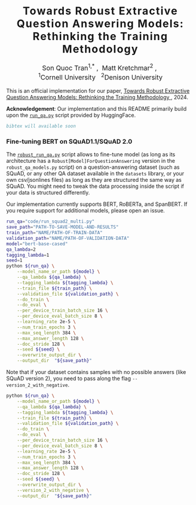 <h1 align='center' style="text-align:center; font-weight:bold; font-size:2.0em;letter-spacing:2.0px;"> Towards Robust Extractive Question Answering Models: Rethinking the Training Methodology </h1>
<p align='center' style="text-align:center;font-size:1.25em;">
    <a href="https://sonqt.github.io" target="_blank" style="text-decoration: none;">Son Quoc Tran<sup>1,*</sup></a>&nbsp;,&nbsp;
    <a href="http://personal.denison.edu/~kretchmar/" target="_blank" style="text-decoration: none;">Matt Kretchmar<sup>2</sup></a>&nbsp;,&nbsp;
    <br/> 
    <sup>1</sup>Cornell University&nbsp;&nbsp;&nbsp;<sup>2</sup>Denison University<br> 
</p>
    
This is an official implementation for our paper, [Towards Robust Extractive Question Answering Models: Rethinking the Training Methodology
](https://openreview.net/forum?id=LlUCoqtgpd), 2024. 

**Acknowledgement**: Our implementation and this README primarily build upon the [`run_qa.py`](https://github.com/huggingface/transformers/blob/main/examples/pytorch/question-answering/run_qa.py) script provided by HuggingFace. 

```bibtex
bibtex will available soon
```
### Fine-tuning BERT on SQuAD1.1/SQuAD 2.0

The [`robust_run_qa.py`](https://github.com/sonqt/robust_qa/blob/main/code/robust_qa_models.py) script allows to fine-tune model (as long as its architecture has a `Robust[Model]ForQuestionAnswering` version in the `robust_qa_models.py` script) on a question-answering dataset (such as SQuAD, or any other QA dataset available in the `datasets` library, or your own csv/jsonlines files) as long as they are structured the same way as SQuAD. You might need to tweak the data processing inside the script if your data is structured differently.

Our implementation currently supports BERT, RoBERTa, and SpanBERT. If you require support for additional models, please open an issue.

```bash
run_qa="code/run_squad2_multi.py"
save_path="PATH-TO-SAVE-MODEL-AND-RESULTS"
train_path="NAME/PATH-OF-TRAIN-DATA"
validation_path="NAME/PATH-OF-VALIDATION-DATA"
model="bert-base-cased"  
qa_lambda=2
tagging_lambda=1
seed=1 
python ${run_qa} \
    --model_name_or_path ${model} \
    --qa_lambda ${qa_lambda} \
    --tagging_lambda ${tagging_lambda} \
    --train_file ${train_path} \
    --validation_file ${validation_path} \
    --do_train \
    --do_eval \
    --per_device_train_batch_size 16 \
    --per_device_eval_batch_size 8 \
    --learning_rate 2e-5 \
    --num_train_epochs 3 \
    --max_seq_length 384 \
    --max_answer_length 128 \
    --doc_stride 128 \
    --seed ${seed} \
    --overwrite_output_dir \
    --output_dir  "${save_path}"
```

Note that if your dataset contains samples with no possible answers (like SQuAD version 2), you need to pass along the flag `--version_2_with_negative`.

```bash
python ${run_qa} \
    --model_name_or_path ${model} \
    --qa_lambda ${qa_lambda} \
    --tagging_lambda ${tagging_lambda} \
    --train_file ${train_path} \
    --validation_file ${validation_path} \
    --do_train \
    --do_eval \
    --per_device_train_batch_size 16 \
    --per_device_eval_batch_size 8 \
    --learning_rate 2e-5 \
    --num_train_epochs 3 \
    --max_seq_length 384 \
    --max_answer_length 128 \
    --doc_stride 128 \
    --seed ${seed} \
    --overwrite_output_dir \
    --version_2_with_negative \
    --output_dir  "${save_path}"
```
